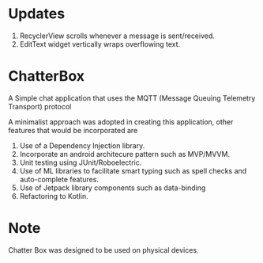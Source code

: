 # Updates
1. RecyclerView scrolls whenever a message is sent/received.
2. EditText widget vertically wraps overflowing text.



# ChatterBox
A Simple chat application that uses the MQTT (Message Queuing Telemetry Transport) protocol

A minimalist approach was adopted in creating this application, other features that
would be incorporated are
1. Use of a Dependency Injection library.
2. Incorporate an android architecure pattern such as MVP/MVVM.
3. Unit testing using JUnit/Roboelectric.
4. Use of ML libraries to facilitate smart typing such as spell checks and auto-complete
   features.
5. Use of Jetpack library components such as data-binding 
6. Refactoring to Kotlin.

# Note
Chatter Box was designed to be used on physical devices.
